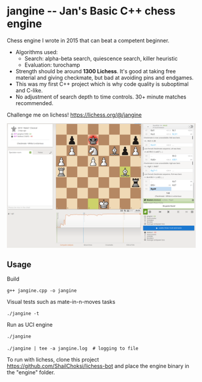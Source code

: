 # jangine -- Jan's Basic C++ chess engine

Chess engine I wrote in 2015 that can beat a competent beginner.
- Algorithms used:
    - Search: alpha-beta search, quiescence search, killer heuristic
    - Evaluation: turochamp
- Strength should be around **1300 Lichess**. It's good at taking free material and giving checkmate, but bad at avoiding pins and endgames.
- This was my first C++ project which is why code quality is suboptimal and C-like.
- No adjustment of search depth to time controls. 30+ minute matches recommended.

Challenge me on lichess! https://lichess.org/@/jangine

![](./jangine_lichess_scr.png)


## Usage

Build

    g++ jangine.cpp -o jangine

Visual tests such as mate-in-n-moves tasks

    ./jangine -t

Run as UCI engine

    ./jangine

    ./jangine | tee -a jangine.log  # logging to file

To run with lichess, clone this project https://github.com/ShailChoksi/lichess-bot and place the engine binary in the "engine" folder.
